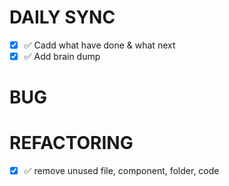 # DAILY SYNC
- [x] ✅ Cadd what have done & what next
- [x] ✅ Add brain dump

# BUG

# REFACTORING
- [x] ✅ remove unused file, component, folder, code